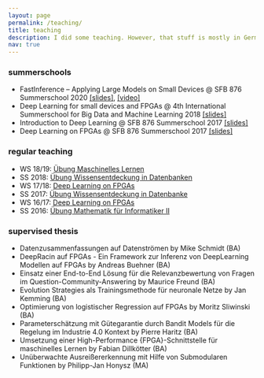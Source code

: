 ```yaml
---
layout: page
permalink: /teaching/
title: teaching
description: I did some teaching. However, that stuff is mostly in German.
nav: true
---
```


### summerschools 

- FastInference – Applying Large Models on Small Devices @ SFB 876 Summerschool 2020 [\[slides\]](https://tu-dortmund.sciebo.de/s/TDzUsU1X6YRCidl), [\[video\]](https://youtu.be/0h5--M21tyY)
- Deep Learning for small devices and FPGAs @ 4th International Summerschool for Big Data and Machine Learning 2018 [\[slides\]](https://www.scads.de/en/summerschool-2018) 
- Introduction to Deep Learning @ SFB 876 Summerschool 2017 [\[slides\]](https://sfb876.tu-dortmund.de/SummerSchool2017/index.html)
- Deep Learning on FPGAs @ SFB 876 Summerschool 2017 [\[slides\]](https://sfb876.tu-dortmund.de/SummerSchool2017/index.html) 

### regular teaching

- WS 18/19: [Übung Maschinelles Lernen](https://www-ai.cs.tu-dortmund.de/LEHRE/VORLESUNGEN/MLRN/WS1819/index.html)
- SS 2018: [Übung Wissensentdeckung in Datenbanken](https://www-ai.cs.tu-dortmund.de/LEHRE/VORLESUNGEN/KDD/SS18/index.html)
- WS 17/18: [Deep Learning on FPGAs](https://www-ai.cs.tu-dortmund.de/LEHRE/FACHPROJEKT/WS1718/index.html)
- SS 2017: [Übung Wissensentdeckung in Datenbanke](https://www-ai.cs.tu-dortmund.de//LEHRE/VORLESUNGEN/KDD/SS17/index.html)
- WS 16/17: [Deep Learning on FPGAs](https://www-ai.cs.tu-dortmund.de/LEHRE/FACHPROJEKT/WS1617/index.html)
- SS 2016: [Übung Mathematik für Informatiker II](http://ls4-www.cs.tu-dortmund.de/cms/de/lehre/vorherige_semester/2016_ss/mathe2_uebung/index.html)

### supervised thesis

- Datenzusammenfassungen auf Datenströmen by Mike Schmidt (BA)
- DeepRacin auf FPGAs - Ein Framework zur Inferenz von DeepLearning Modellen auf FPGAs by Andreas Buehner (BA)
- Einsatz einer End-to-End Lösung für die Relevanzbewertung von Fragen im Question-Community-Answering by Maurice Freund (BA)
- Evolution Strategies als Trainingsmethode für neuronale Netze by Jan Kemming (BA)
- Optimierung von logistischer Regression auf FPGAs by Moritz Sliwinski (BA)
- Parameterschätzung mit Gütegarantie durch Bandit Models für die Regelung im Industrie 4.0 Kontext by Pierre Haritz (BA)
- Umsetzung einer High-Performance {FPGA}-Schnittstelle für maschinelles Lernen by Fabian Dillkötter (BA)
- Unüberwachte Ausreißererkennung mit Hilfe von Submodularen Funktionen by Philipp-Jan Honysz (MA)


